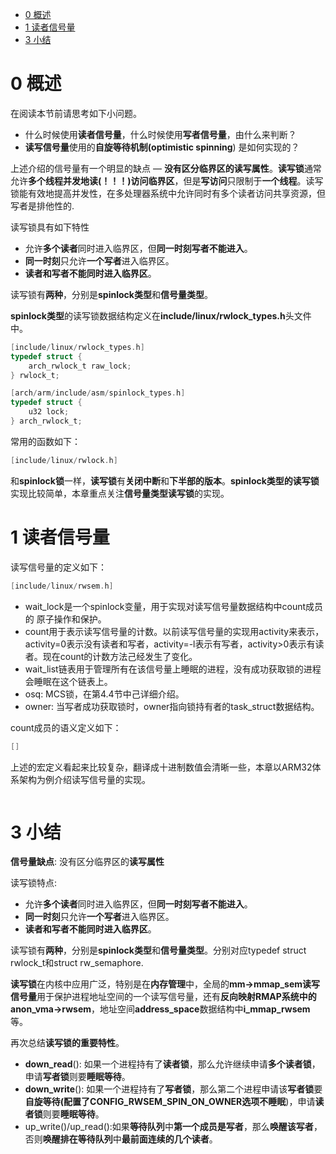 
<!-- @import "[TOC]" {cmd="toc" depthFrom=1 depthTo=6 orderedList=false} -->

<!-- code_chunk_output -->

* [0 概述](#0-概述)
* [1 读者信号量](#1-读者信号量)
* [3 小结](#3-小结)

<!-- /code_chunk_output -->


# 0 概述

在阅读本节前请思考如下小问题。

- 什么时候使用**读者信号量**，什么时候使用**写者信号量**，由什么来判断？
- **读写信号量**使用的**自旋等待机制(optimistic spinning**) 是如何实现的？

上述介绍的信号量有一个明显的缺点 — **没有区分临界区的读写属性**。**读写锁**通常允许**多个线程并发地读(！！！)访问临界区**，但是**写访问**只限制于**一个线程**。读写锁能有效地提高并发性，在多处理器系统中允许同时有多个读者访问共享资源，但写者是排他性的.

读写锁具有如下特性

- 允许**多个读者**同时进入临界区，但**同一时刻写者不能进入**。
- **同一时刻**只允许**一个写者**进入临界区。
- **读者和写者不能同时进入临界区**。

读写锁有**两种**，分别是**spinlock类型**和**信号量类型**。

**spinlock类型**的读写锁数据结构定义在**include/linux/rwlock\_types.h**头文件中。

```c
[include/linux/rwlock_types.h]
typedef struct {
	arch_rwlock_t raw_lock;
} rwlock_t;

[arch/arm/include/asm/spinlock_types.h]
typedef struct {
	u32 lock;
} arch_rwlock_t;
```

常用的函数如下：

```c
[include/linux/rwlock.h]

```

和**spinlock锁**一样，**读写锁**有**关闭中断**和**下半部的版本**。**spinlock类型的读写锁**实现比较简单，本章重点关注**信号量类型读写锁**的实现。

# 1 读者信号量

读写信号量的定义如下：

```c
[include/linux/rwsem.h]

```

- wait\_lock是一个spinlock变量，用于实现对读写信号量数据结构中count成员的
原子操作和保护。
- count用于表示读写信号量的计数。以前读写信号量的实现用activity来表示，activity=0表示没有读者和写者，activity=\-l表示有写者，activity>0表示有读者。现在count的计数方法己经发生了变化。
- wait\_list链表用于管理所有在该信号量上睡眠的进程，没有成功获取锁的进程会睡眠在这个链表上。
- osq: MCS锁，在第4.4节中己详细介绍。
- owner: 当写者成功获取锁时，owner指向锁持有者的task\_struct数据结构。

count成员的语义定义如下：

```c
[]

```

上述的宏定义看起来比较复杂，翻译成十进制数值会清晰一些，本章以ARM32体系架构为例介绍读写信号量的实现。

```c

```


# 3 小结

**信号量缺点**: 没有区分临界区的**读写属性**

读写锁特点:

- 允许**多个读者**同时进入临界区，但**同一时刻写者不能进入**。
- **同一时刻**只允许**一个写者**进入临界区。
- **读者和写者不能同时进入临界区**。

读写锁有**两种**，分别是**spinlock类型**和**信号量类型**。分别对应typedef struct rwlock\_t和struct rw\_semaphore.

**读写锁**在内核中应用广泛，特别是在**内存管理**中，全局的**mm\->mmap\_sem读写信号量**用于保护进程地址空间的一个读写信号量，还有**反向映射RMAP系统中的anon\_vma\->rwsem**，地址空间**address\_space**数据结构中**i\_mmap\_rwsem**等。

再次总结**读写锁的重要特性**。

- **down\_read**(): 如果一个进程持有了**读者锁**，那么允许继续申请**多个读者锁**，申请**写者锁**则要**睡眠等待**。
- **down\_write**(): 如果一个进程持有了**写者锁**，那么第二个进程申请该**写者锁**要**自旋等待(配置了CONFIG\_RWSEM\_SPIN\_ON\_OWNER选项不睡眠**)，申请**读者锁**则要**睡眠等待**。
- up\_write()/up\_read():如果**等待队列**中**第一个成员是写者**，那么**唤醒该写者**，否则**唤醒排在等待队列**中**最前面连续的几个读者**。